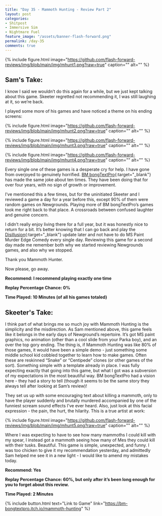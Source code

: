 ```yaml
---
title: "Day 35 - Mammoth Hunting - Review Part 2"
layout: post
categories:
- Shitpost
- Immersive Sim
- Nightmare Fuel
feature_image: "/assets/banner-flash-forward.png"
permalink: /day-35
comments: true
---
```


{% include figure.html image="https://github.com/flash-forward-reviews/img/blob/main/img/mhunt1.png?raw=true" caption="" alt="" %}

## Sam's Take:

I know I said we wouldn’t do this again for a while, but we just kept talking about this game. Skeeter regretted not recommending it, I was still laughing at it, so we’re back.

I played some more of his games and have noticed a theme on his ending screens:

{% include figure.html image="https://github.com/flash-forward-reviews/img/blob/main/img/mhunt2.png?raw=true" caption="" alt="" %}

{% include figure.html image="https://github.com/flash-forward-reviews/img/blob/main/img/mhunt3.png?raw=true" caption="" alt="" %}

{% include figure.html image="https://github.com/flash-forward-reviews/img/blob/main/img/mhunt4.png?raw=true" caption="" alt="" %}

Every single one of these games is a desperate cry for help. I have gone from overjoyed to genuinely horrified. [BM bongTextPro](https://bm-bongtextpro.itch.io/){:target="_blank"} has made the same joke about ten times. They have been doing that for over four years, with no sign of growth or improvement.

I’ve mentioned this a few times, but for the uninitiated Skeeter and I reviewed a game a day for a year before this, except 90% of them were random games on Newgrounds. Playing more of BM bongTextPro’s games took me right back to that place. A crossroads between confused laughter and genuine concern.

I didn’t really enjoy living there for a full year, but it was honestly nice to return for a bit. It’s better knowing that I can go back and play the [Disillusion](https://flash-forward-reviews.github.io/day-3){:target="_blank"} update later and not have to do MS Paint Murder Edge Comedy every single day. Reviewing this game for a second day made me remember both why we started reviewing Newgrounds games, and also why we stopped.

Thank you Mammoth Hunter. 

Now please, go away.

**Recommend: I recommend playing exactly one time**

**Replay Percentage Chance: 0%**

**Time Played: 10 Minutes (of all his games totaled)**

## Skeeter's Take:

I think part of what brings me so much joy with Mammoth Hunting is the simplicity and the misdirection. As Sam mentioned above, this game feels like it belongs in the early days of Newground’s repertoire. It’s got MS paint graphics, no animation (other than a cool slide from your Parka boy), and an over the top gory ending. 
The thing is, if Mammoth Hunting was like 80% of those games, it would have been a simple demo - just something some middle school kid cobbled together to learn how to make games. Often these are reskinned “Snake” or “Centipede” clones (or other games of the sort). Something simple with a template already in place. I was fully expecting exactly that going into this game, but what I got was a subversion of my expectations in the most beautiful way. 
BM bongTextPro had a vision here - they had a story to tell (though it seems to be the same story they always tell after looking at Sam’s review)! 

They set us up with some encouraging text about killing a mammoth, only to have the player suddenly and brutally murdered accompanied by one of the funniest scream sound effects I’ve ever heard. 
Also, just look at this facial expression - the pain, the hurt, the hilarity. This is a true artist at work: 

{% include figure.html image="https://github.com/flash-forward-reviews/img/blob/main/img/mhunt5.png?raw=true" caption="" alt="" %}

Where I was expecting to have to see how many mammoths I could kill with my spear, I instead got a mammoth seeing how many of Mes they could kill with their tusks. 
Beautiful. 
This game is simple, unexpected, and funny. 
I was too chicken to give it my recommendation yesterday, and admittedly Sam helped me see it in a new light - I would like to amend my mistakes today.

**Recommend: Yes**

**Replay Percentage Chance: 60%, but only after it’s been long enough for you to forget about this review.**

**Time Played: 2 Minutes**

{% include button.html text="Link to Game" link="https://bm-bongtextpro.itch.io/mammoth-hunting" %}